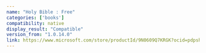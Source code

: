 ```yaml
---
name: "Holy Bible : Free"
categories: ['books']
compatibility: native
display_result: "Compatible"
version_from: "1.0.14.0"
link: https://www.microsoft.com/store/productId/9N0609Q7KRGK?ocid=pdpshare
---
```

